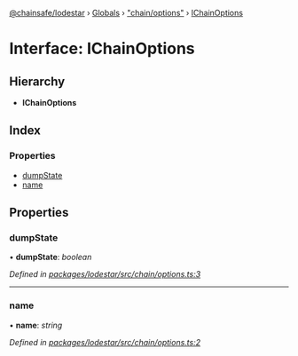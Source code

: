 [@chainsafe/lodestar](../README.md) › [Globals](../globals.md) › ["chain/options"](../modules/_chain_options_.md) › [IChainOptions](_chain_options_.ichainoptions.md)

# Interface: IChainOptions

## Hierarchy

* **IChainOptions**

## Index

### Properties

* [dumpState](_chain_options_.ichainoptions.md#dumpstate)
* [name](_chain_options_.ichainoptions.md#name)

## Properties

###  dumpState

• **dumpState**: *boolean*

*Defined in [packages/lodestar/src/chain/options.ts:3](https://github.com/ChainSafe/lodestar/blob/533caff9e/packages/lodestar/src/chain/options.ts#L3)*

___

###  name

• **name**: *string*

*Defined in [packages/lodestar/src/chain/options.ts:2](https://github.com/ChainSafe/lodestar/blob/533caff9e/packages/lodestar/src/chain/options.ts#L2)*
